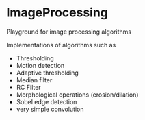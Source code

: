 # ImageProcessing

Playground for image processing algorithms

Implementations of algorithms such as
- Thresholding
- Motion detection
- Adaptive thresholding
- Median filter
- RC Filter
- Morphological operations (erosion/dilation)
- Sobel edge detection
- very simple convolution
